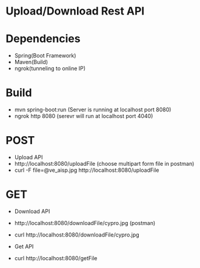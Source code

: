 # Upload/Download Rest API

# Dependencies

* Spring(Boot Framework)
* Maven(Build)
* ngrok(tunneling to online IP)

# Build

* mvn spring-boot:run (Server is running at localhost port 8080)
* ngrok http 8080 (serevr will run at localhost port 4040)

# POST

* Upload API
 * http://localhost:8080/uploadFile (choose multipart form file in postman)
 * curl -F file=@ve_aisp.jpg http://localhost:8080/uploadFile

# GET

* Download API
 * http://localhost:8080/downloadFile/cypro.jpg (postman)
 * curl http://localhost:8080/downloadFile/cypro.jpg

* Get API
 * curl http://localhost:8080/getFile
